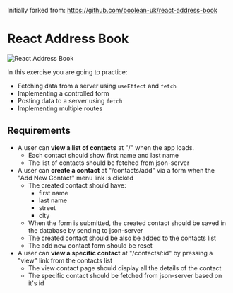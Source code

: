 Initially forked from: <https://github.com/boolean-uk/react-address-book>

# React Address Book

![React Address Book](./images/address-book.gif)

In this exercise you are going to practice:

- Fetching data from a server using `useEffect` and `fetch`
- Implementing a controlled form
- Posting data to a server using `fetch`
- Implementing multiple routes

## Requirements

- A user can **view a list of contacts** at "/" when the app loads.
  - Each contact should show first name and last name
  - The list of contacts should be fetched from json-server
- A user can **create a contact** at "/contacts/add" via a form when the "Add New Contact" menu link is clicked
  - The created contact should have:
    - first name
    - last name
    - street
    - city
  - When the form is submitted, the created contact should be saved in the database by sending to json-server
  - The created contact should be also be added to the contacts list
  - The add new contact form should be reset
- A user can **view a specific contact** at "/contacts/:id" by pressing a "view" link from the contacts list
  - The view contact page should display all the details of the contact
  - The specific contact should be fetched from json-server based on it's id
